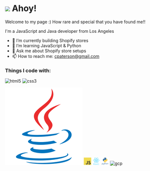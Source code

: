 



<!DOCTYPE html>
<html lang="en">
<head>
    <meta charset="UTF-8">
    <meta http-equiv="X-UA-Compatible" content="IE=edge">
    <meta name="viewport" content="width=device-width, initial-scale=1.0">
    <link rel="stylesheet" href="https://cdn.jsdelivr.net/gh/devicons/devicon@v2.15.1/devicon.min.css">
</head>
<body>
  
<h1><img src="https://user-images.githubusercontent.com/88216297/197447547-06acf626-6045-4d28-bfb7-7dc4660a5781.gif" width="30"/> Ahoy! </h1>
    
  <p>Welcome to my page :) How rare and special that you have found me!!</p>

<p>I'm a JavaScript and Java developer from Los Angeles</p>

- 🔭 I’m currently building Shopify stores
- 🌱 I’m learning JavaScript & Python
- 💬 Ask me about Shopify store setups
- 📫 How to reach me: cpaterson@gmail.com

<h3>Things I code with: </h3>
<p>
  <img alt="html5" src="https://img.shields.io/badge/-HTML5-E34F26?style=flat-square&logo=html5&logoColor=white" />
  <img alt="css3" src="https://img.shields.io/badge/-css3-CC6699?style=flat-square&logo=css3&logoColor=white" />
  <p>
    <i class="fa-brands fa-java"></i>
    <i class="devicon-java-plain"></i>
    <img src="https://raw.githubusercontent.com/devicons/devicon/master/icons/java/java-original.svg" />
    <img src="https://raw.githubusercontent.com/devicons/devicon/master/icons/javascript/javascript-original.svg" alt="javascript" width="25" height="25" />
    <img src="https://raw.githubusercontent.com/devicons/devicon/master/icons/react/react-original-wordmark.svg" alt="react" width="25" height="25" />
    <img src="https://raw.githubusercontent.com/devicons/devicon/master/icons/python/python-original-wordmark.svg" alt="python" width="25" height="25" />
    <img src="https://www.vectorlogo.zone/logos/google_cloud/google_cloud-icon.svg" alt="gcp" width="25" height="25" />
  </p>
</p>
  
</body>
</html>
